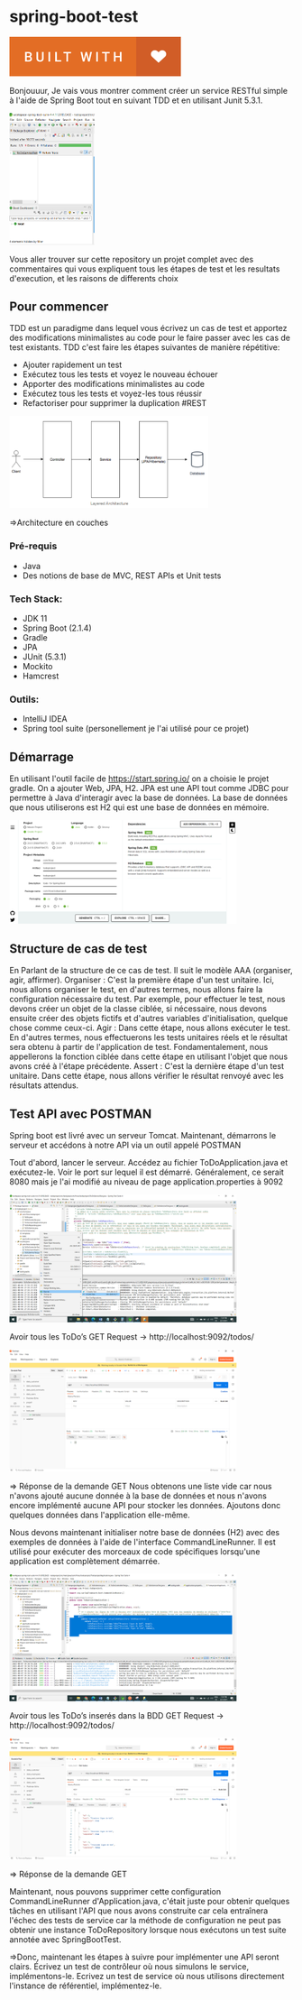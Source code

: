 # spring-boot-test

[![forthebadge](todoproject\src\main\resources\static\built-with-love.svg)](https://github.com/FatenFrioui)

Bonjouuur, Je vais vous montrer comment créer un service RESTful simple à l'aide de Spring Boot tout en suivant TDD et en utilisant Junit 5.3.1. 

<img src="todoproject\src\main\resources\static\run.PNG" width="30%"  />

Vous aller trouver sur cette repository un projet complet avec des commentaires qui vous expliquent tous les étapes de test et les resultats d'execution, et les raisons de differents choix
## Pour commencer
TDD est un paradigme dans lequel vous écrivez un cas de test et apportez des modifications minimalistes au code pour le faire passer avec les cas de test existants. 
TDD c'est faire les étapes suivantes de manière répétitive:
 - Ajouter rapidement un test
 - Exécutez tous les tests et voyez le nouveau échouer 
 - Apporter des modifications minimalistes au code 
 - Exécutez tous les tests et voyez-les tous réussir 
 - Refactoriser pour supprimer la duplication
#REST

<img src="todoproject\src\main\resources\static\architecture.PNG" width="70%"  />

=>Architecture en couches
### Pré-requis 
 - Java 
 - Des notions de base de MVC, REST APIs et Unit tests

### Tech Stack:
 - JDK 11
 - Spring Boot (2.1.4)
 - Gradle
 - JPA
 - JUnit (5.3.1)
 - Mockito
 - Hamcrest

### Outils:
 - IntelliJ IDEA 
 - Spring tool suite (personellement je l'ai utilisé pour ce projet)

## Démarrage
  En utilisant l'outil facile de https://start.spring.io/ 
  on a choisie le projet gradle. On a ajouter Web, JPA, H2. 
  JPA est une API tout comme JDBC pour permettre à Java d'interagir avec la base de données.
  La base de données que nous utiliserons est H2 qui est une base de données en mémoire.
  
  <img src="todoproject\src\main\resources\static\spring.PNG" width="80%"  />
  
## Structure de cas de test
En Parlant de la structure de ce cas de test. Il suit le modèle AAA (organiser, agir, affirmer).
Organiser : C'est la première étape d'un test unitaire. Ici, nous allons organiser le test, en d'autres termes, nous allons faire la configuration nécessaire du test. Par exemple, pour effectuer le test, nous devons créer un objet de la classe ciblée, si nécessaire, nous devons ensuite créer des objets fictifs et d'autres variables d'initialisation, quelque chose comme ceux-ci.
Agir : Dans cette étape, nous allons exécuter le test. En d'autres termes, nous effectuerons les tests unitaires réels et le résultat sera obtenu à partir de l'application de test. Fondamentalement, nous appellerons la fonction ciblée dans cette étape en utilisant l'objet que nous avons créé à l'étape précédente.
Assert : C'est la dernière étape d'un test unitaire. Dans cette étape, nous allons vérifier le résultat renvoyé avec les résultats attendus.

## Test API avec POSTMAN
Spring boot est livré avec un serveur Tomcat. Maintenant, démarrons le serveur et accédons à notre API via un outil appelé POSTMAN

Tout d'abord, lancer le serveur. Accédez au fichier ToDoApplication.java et exécutez-le. Voir le port sur lequel il est démarré. Généralement, ce serait 8080 mais je l'ai modifié au niveau de page application.properties à 9092

<img src="todoproject\src\main\resources\static\run_junit.png" width="80%"  />

Avoir tous les ToDo’s
GET Request → http://localhost:9092/todos/

<img src="todoproject\src\main\resources\static\postman_todos1.PNG" width="80%"  />

=> Réponse de la demande GET
Nous obtenons une liste vide car nous n'avons ajouté aucune donnée à la base de données et nous n'avons encore implémenté aucune API pour stocker les données. Ajoutons donc quelques données dans l'application elle-même.

Nous devons maintenant initialiser notre base de données (H2) avec des exemples de données à l'aide de l'interface CommandLineRunner. Il est utilisé pour exécuter des morceaux de code spécifiques lorsqu'une application est complètement démarrée.

<img src="todoproject\src\main\resources\static\charger_bdd.png" width="80%"  />

Avoir tous les ToDo’s inserés dans la BDD
GET Request → http://localhost:9092/todos/

<img src="todoproject\src\main\resources\static\postman2.PNG" width="80%"  />

=> Réponse de la demande GET

Maintenant, nous pouvons supprimer cette configuration CommandLineRunner d'Application.java, c'était juste pour obtenir quelques tâches en utilisant l'API que nous avons construite car cela entraînera l'échec des tests de service car la méthode de configuration ne peut pas obtenir une instance ToDoRepository lorsque nous exécutons un test suite annotée avec SpringBootTest.

=>Donc, maintenant les étapes à suivre pour implémenter une API seront clairs. Écrivez un test de contrôleur où nous simulons le service, implémentons-le. Ecrivez un test de service où nous utilisons directement l'instance de référentiel, implémentez-le.

